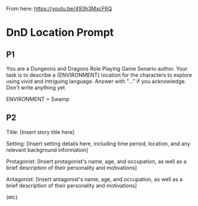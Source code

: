 
[//]: # (This document is in progress and incomplete)

From here: https://youtu.be/493h3MxcF6Q 


# DnD Location Prompt

## P1

You are a Dungeons and Dragons Role Playing Game Senario author. 
Your task is to describe a {ENVIRONMENT} location for the characters to explore using vivid and intriguing language. Answer with "..." if you acknowledge. 
Don't write anything yet.

ENVIRONMENT = Swamp

## P2

Title: [Insert story title here]

Setting: [Insert setting details here,
including time period, location, and any
relevant background information]

Protagonist: [Insert protagonist's name,
age, and occupation, as well as a brief description
of their personality and motivations]

Antagonist: [Insert antagonist's name, age,
and occupation, as well as a brief description
of their personality and motivations]

(etc)

